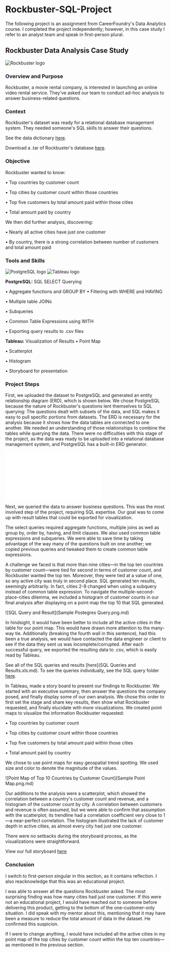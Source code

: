 # Rockbuster-SQL-Project
The following project is an assignment from CareerFoundry's Data Analytics course. I completed the project independently; however, in this case study I refer to an analyst team and speak in first-person plural.

## Rockbuster Data Analysis Case Study
![Rockbuster logo](https://user-images.githubusercontent.com/97688439/150031170-8fd08a7e-f6d5-45fd-ba67-5db869777c47.png)

### Overview and Purpose
Rockbuster, a movie rental company, is interested in launching an online video rental service. They've asked our team to conduct ad-hoc analysis to answer business-related questions.

### Context
Rockbuster's dataset was ready for a relational database management system. They needed someone's SQL skills to answer their questions.

See the data dictionary [here](/Files-for-Relative-Links/DataDictionary.pdf.md).

Download a .tar of Rockbuster's database [here](Rockbuster.tar.md).

### Objective
Rockbuster wanted to know:

•	Top countries by customer count

•	Top cities by customer count within those countries

•	Top five customers by total amount paid within those cities

•	Total amount paid by country

We then did further analysis, discovering:

•	Nearly all active cities have just one customer

•	By country, there is a strong correlation between number of customers and total amount paid

### Tools and Skills
![PostgreSQL logo](https://user-images.githubusercontent.com/97688439/150032176-416f9a81-94ed-4a66-b391-99a468d9945d.png)     ![Tableau logo](https://user-images.githubusercontent.com/97688439/150032188-cac6c36a-b2f7-459e-9f85-ee757be5788b.png)

**PostgreSQL:** SQL SELECT Querying

•	Aggregate functions and GROUP BY
•	Filtering with WHERE and HAVING

•	Multiple table JOINs

•	Subqueries

•	Common Table Expressions using WITH

•	Exporting query results to .csv files

**Tableau:** Visualization of Results
•	Point Map

•	Scatterplot

•	Histogram

•	Storyboard for presentation

### Project Steps
First, we uploaded the dataset to PostgreSQL and generated an entity relationship diagram (ERD), which is shown below. We chose PostgreSQL because the nature of Rockbuster's questions lent themselves to SQL querying: The questions dealt with subsets of the data, and SQL makes it easy to pull specific portions from datasets. The ERD is necessary for the analysis because it shows how the data tables are connected to one another. We needed an understanding of those relationships to combine the tables while querying the data. There were no difficulties with this stage of the project, as the data was ready to be uploaded into a relational database management system, and PostgreSQL has a built-in ERD generator.

![Entity Relationship Diagram](Rockbuster_ERD.png.md)

Next, we queried the data to answer business questions. This was the most involved step of the project, requiring SQL expertise. Our goal was to come up with result tables that could be exported for visualization. 

The select queries required aggregate functions, multiple joins as well as group by, order by, having, and limit clauses. We also used common table expressions and subqueries. We were able to save time by taking advantage of the way many of the questions built on one another; we copied previous queries and tweaked them to create common table expressions.

A challenge we faced is that more than nine cities—in the top ten countries by customer count—were tied for second in terms of customer count, and Rockbuster wanted the top ten. Moreover, they were tied at a value of one, so any active city was truly in second place. SQL generated ten results, seemingly arbitrarily. In fact, cities 2-9 changed when using a subquery instead of common table expression. To navigate the multiple-second-place-cities dilemma, we included a histogram of customer counts in our final analysis after displaying on a point map the top 10 that SQL generated.

![SQL Query and Result](Sample Postegres Query.png.md)

In hindsight, it would have been better to include all the active cities in the table for our point map. This would have drawn more attention to the many-way tie. Additionally (breaking the fourth wall in this sentence), had this been a true analysis, we would have contacted the data engineer or client to see if the data they sent us was incomplete/corrupted.
After each successful query, we exported the resulting data to .csv, which is easily read by Tableau.

See all of the SQL queries and results [here](SQL Queries and Results.xls.md). To see the queries individually, see the SQL query folder [here](SQL-Queries.md).

In Tableau, made a story board to present our findings to Rockbuster. We started with an executive summary, then answer the questions the company posed, and finally display some of our own analysis. We chose this order to first set the stage and share key results, then show what Rockbuster requested, and finally elucidate with more visualizations.
We created point maps to visualize the information Rockbuster requested:

•	Top countries by customer count

•	Top cities by customer count within those countries

•	Top five customers by total amount paid within those cities

•	Total amount paid by country

We chose to use point maps for easy geospatial trend spotting. We used size and color to denote the magnitude of the values.

![Point Map of Top 10 Countries by Customer Count](Sample Point Map.png.md)

Our additions to the analysis were a scatterplot, which showed the correlation between a country's customer count and revenue, and a histogram of the customer count by city. A correlation between customers and revenue is often assumed, but we were able to confirm that assumption with the scatterplot; its trendline had a correlation coefficient very close to 1—a near-perfect correlation. The histogram illustrated the lack of customer depth in active cities, as almost every city had just one customer.

There were no setbacks during the storyboard process, as the visualizations were straightforward.

View our full storyboard [here](https://public.tableau.com/app/profile/nick.logan5306/viz/RockbusterDataAnalysis_16364277659820/Story1)

### Conclusion
I switch to first-person singular in this section, as it contains reflection. I also reacknowledge that this was an educational project.

I was able to answer all the questions Rockbuster asked. The most surprising finding was how many cities had just one customer. If this were not an educational project, I would have reached out to someone before delivering this product, getting to the bottom of the one-customer-only situation. I did speak with my mentor about this, mentioning that it may have been a measure to reduce the total amount of data in the dataset. He confirmed this suspicion.

If I were to change anything, I would have included all the active cities in my point map of the top cities by customer count within the top ten countries—as mentioned in the previous section.
